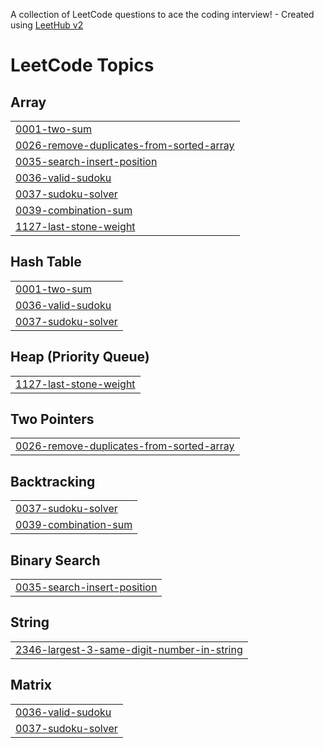 A collection of LeetCode questions to ace the coding interview! - Created using [LeetHub v2](https://github.com/arunbhardwaj/LeetHub-2.0)
<!---LeetCode Topics Start-->
# LeetCode Topics
## Array
|  |
| ------- |
| [0001-two-sum](https://github.com/abhishek8172/Daily_DSA/tree/master/0001-two-sum) |
| [0026-remove-duplicates-from-sorted-array](https://github.com/abhishek8172/Daily_DSA/tree/master/0026-remove-duplicates-from-sorted-array) |
| [0035-search-insert-position](https://github.com/abhishek8172/Daily_DSA/tree/master/0035-search-insert-position) |
| [0036-valid-sudoku](https://github.com/abhishek8172/Daily_DSA/tree/master/0036-valid-sudoku) |
| [0037-sudoku-solver](https://github.com/abhishek8172/Daily_DSA/tree/master/0037-sudoku-solver) |
| [0039-combination-sum](https://github.com/abhishek8172/Daily_DSA/tree/master/0039-combination-sum) |
| [1127-last-stone-weight](https://github.com/abhishek8172/Daily_DSA/tree/master/1127-last-stone-weight) |
## Hash Table
|  |
| ------- |
| [0001-two-sum](https://github.com/abhishek8172/Daily_DSA/tree/master/0001-two-sum) |
| [0036-valid-sudoku](https://github.com/abhishek8172/Daily_DSA/tree/master/0036-valid-sudoku) |
| [0037-sudoku-solver](https://github.com/abhishek8172/Daily_DSA/tree/master/0037-sudoku-solver) |
## Heap (Priority Queue)
|  |
| ------- |
| [1127-last-stone-weight](https://github.com/abhishek8172/Daily_DSA/tree/master/1127-last-stone-weight) |
## Two Pointers
|  |
| ------- |
| [0026-remove-duplicates-from-sorted-array](https://github.com/abhishek8172/Daily_DSA/tree/master/0026-remove-duplicates-from-sorted-array) |
## Backtracking
|  |
| ------- |
| [0037-sudoku-solver](https://github.com/abhishek8172/Daily_DSA/tree/master/0037-sudoku-solver) |
| [0039-combination-sum](https://github.com/abhishek8172/Daily_DSA/tree/master/0039-combination-sum) |
## Binary Search
|  |
| ------- |
| [0035-search-insert-position](https://github.com/abhishek8172/Daily_DSA/tree/master/0035-search-insert-position) |
## String
|  |
| ------- |
| [2346-largest-3-same-digit-number-in-string](https://github.com/abhishek8172/Daily_DSA/tree/master/2346-largest-3-same-digit-number-in-string) |
## Matrix
|  |
| ------- |
| [0036-valid-sudoku](https://github.com/abhishek8172/Daily_DSA/tree/master/0036-valid-sudoku) |
| [0037-sudoku-solver](https://github.com/abhishek8172/Daily_DSA/tree/master/0037-sudoku-solver) |
<!---LeetCode Topics End-->